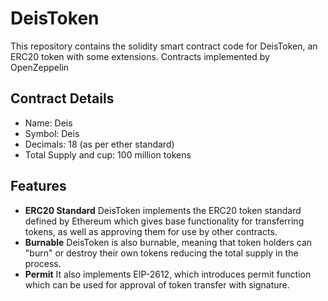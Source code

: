 # DeisToken

This repository contains the solidity smart contract code for DeisToken, an ERC20 token with some extensions.
Contracts implemented by OpenZeppelin

## Contract Details

- Name: Deis
- Symbol: Deis
- Decimals: 18 (as per ether standard)
- Total Supply and cup: 100 million tokens

## Features

- **ERC20 Standard** DeisToken implements the ERC20 token standard defined by Ethereum which gives base functionality for transferring tokens, as well as approving them for use by other contracts.
- **Burnable** DeisToken is also burnable, meaning that token holders can "burn" or destroy their own tokens reducing the total supply in the process.
- **Permit** It also implements EIP-2612, which introduces permit function which can be used for approval of token transfer with signature.
